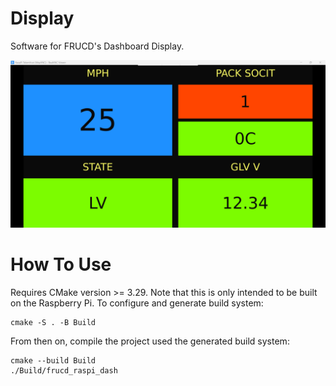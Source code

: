 # Display
Software for FRUCD's Dashboard Display.

![Example](Docs/Dashboard-Example.png)

# How To Use
Requires CMake version >= 3.29. Note that this is only intended to be built on the Raspberry Pi.
To configure and generate build system:
```
cmake -S . -B Build
```
From then on, compile the project used the generated build system:
```
cmake --build Build
./Build/frucd_raspi_dash
```